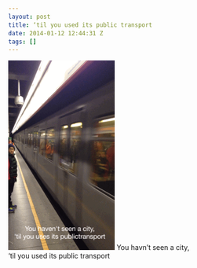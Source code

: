 ```yaml
---
layout: post
title: ‘til you used its public transport
date: 2014-01-12 12:44:31 Z
tags: []
---
```

![](/media/2014/01/73084043701.gif)
You havn’t seen a city,  
‘til you used its public transport
